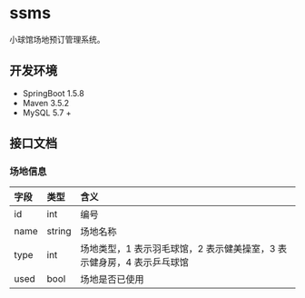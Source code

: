 # ssms
小球馆场地预订管理系统。
## 开发环境
- SpringBoot 1.5.8
- Maven 3.5.2
- MySQL 5.7 +

## 接口文档

### 场地信息
| 字段 | 类型 | 含义 |
| :--- | :--- | :--- |
| id | int | 编号 |
| name | string | 场地名称|
| type | int | 场地类型，1 表示羽毛球馆，2 表示健美操室，3 表示健身房，4 表示乒乓球馆 |
| used | bool | 场地是否已使用 |